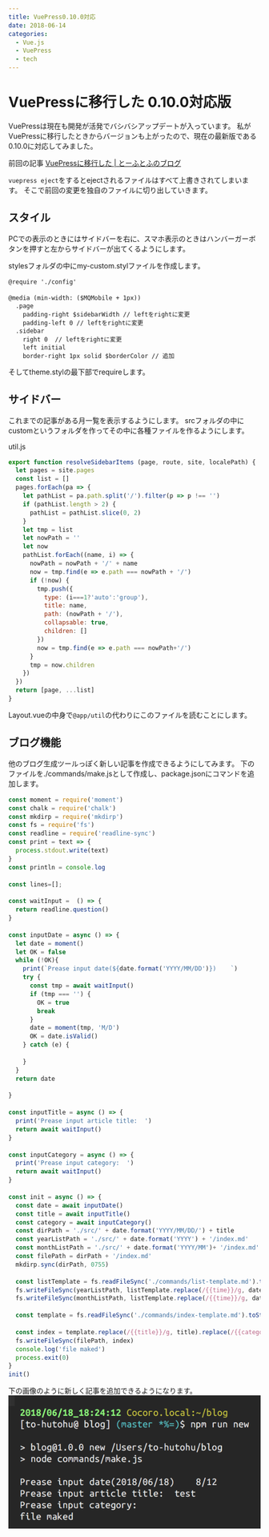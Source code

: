 ```yaml
---
title: VuePress0.10.0対応
date: 2018-06-14
categories: 
  - Vue.js
  - VuePress
  - tech
---
```


# VuePressに移行した 0.10.0対応版
VuePressは現在も開発が活発でバシバシアップデートが入っています。
私がVuePressに移行したときからバージョンも上がったので、現在の最新版である0.10.0に対応してみました。

前回の記事
[VuePressに移行した | とーふとふのブログ](/2018/05/18/migrate-to-vuepress/)

`vuepress eject`をするとejectされるファイルはすべて上書きされてしまいます。
そこで前回の変更を独自のファイルに切り出していきます。

## スタイル
PCでの表示のときにはサイドバーを右に、スマホ表示のときはハンバーガーボタンを押すと左からサイドバーが出てくるようにします。

stylesフォルダの中にmy-custom.stylファイルを作成します。

```stylus
@require './config'

@media (min-width: ($MQMobile + 1px))
  .page
    padding-right $sidebarWidth // leftをrightに変更
    padding-left 0 // leftをrightに変更
  .sidebar
    right 0  // leftをrightに変更
    left initial
    border-right 1px solid $borderColor // 追加
```

そしてtheme.stylの最下部でrequireします。

## サイドバー
これまでの記事がある月一覧を表示するようにします。
srcフォルダの中にcustomというフォルダを作ってその中に各種ファイルを作るようにします。

util.js

```javascript
export function resolveSidebarItems (page, route, site, localePath) {
  let pages = site.pages
  const list = []
  pages.forEach(pa => {
    let pathList = pa.path.split('/').filter(p => p !== '')
    if (pathList.length > 2) {
      pathList = pathList.slice(0, 2)
    }
    let tmp = list
    let nowPath = ''
    let now
    pathList.forEach((name, i) => {
      nowPath = nowPath + '/' + name
      now = tmp.find(e => e.path === nowPath + '/')
      if (!now) {
        tmp.push({
          type: (i===1?'auto':'group'),
          title: name,
          path: (nowPath + '/'),
          collapsable: true,
          children: []
        })
        now = tmp.find(e => e.path === nowPath+'/')
      } 
      tmp = now.children
    })
  })
  return [page, ...list]
}
```

Layout.vueの中身で`@app/util`の代わりにこのファイルを読むことにします。


## ブログ機能
他のブログ生成ツールっぽく新しい記事を作成できるようにしてみます。
下のファイルを./commands/make.jsとして作成し、package.jsonにコマンドを追加します。

```javascript
const moment = require('moment')
const chalk = require('chalk')
const mkdirp = require('mkdirp')
const fs = require('fs')
const readline = require('readline-sync')
const print = text => {
  process.stdout.write(text)
}
const println = console.log

const lines=[];

const waitInput =  () => {
  return readline.question()
}

const inputDate = async () => {
  let date = moment()
  let OK = false
  while (!OK){
    print(`Prease input date(${date.format('YYYY/MM/DD')})    `)
    try {
      const tmp = await waitInput()
      if (tmp === '') {
        OK = true
        break
      }
      date = moment(tmp, 'M/D')
      OK = date.isValid()
    } catch (e) {

    }
  }
  return date
  
}

const inputTitle = async () => {
  print('Prease input article title:  ')
  return await waitInput()
}

const inputCategory = async () => {
  print('Prease input category:  ')
  return await waitInput()
}

const init = async () => {
  const date = await inputDate()
  const title = await inputTitle()
  const category = await inputCategory()
  const dirPath = './src/' + date.format('YYYY/MM/DD/') + title
  const yearListPath = './src/' + date.format('YYYY') + '/index.md'
  const monthListPath = './src/' + date.format('YYYY/MM')+ '/index.md'
  const filePath = dirPath + '/index.md'
  mkdirp.sync(dirPath, 0755)

  const listTemplate = fs.readFileSync('./commands/list-template.md').toString('utf-8')
  fs.writeFileSync(yearListPath, listTemplate.replace(/{{time}}/g, date.format('YYYY') + '年'))
  fs.writeFileSync(monthListPath, listTemplate.replace(/{{time}}/g, date.format('M') + '月'))

  const template = fs.readFileSync('./commands/index-template.md').toString('utf-8')

  const index = template.replace(/{{title}}/g, title).replace(/{{category}}/g, category)
  fs.writeFileSync(filePath, index)
  console.log('file maked')
  process.exit(0)
}
init()
```

下の画像のように新しく記事を追加できるようになります。
![](./1.png)
